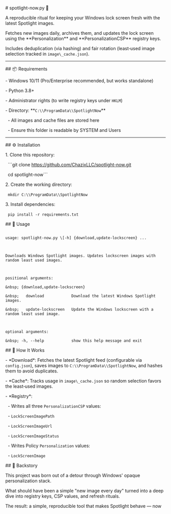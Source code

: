 \# spotlight-now.py 🌅



A reproducible ritual for keeping your Windows lock screen fresh with the latest Spotlight images.  

Fetches new images daily, archives them, and updates the lock screen using the \*\*Personalization\*\* and \*\*PersonalizationCSP\*\* registry keys.  

Includes deduplication (via hashing) and fair rotation (least‑used image selection tracked in `image\_cache.json`).



---



\## 📦 Requirements



\- Windows 10/11 (Pro/Enterprise recommended, but works standalone)

\- Python 3.8+

\- Administrator rights (to write registry keys under `HKLM`)

\- Directory: \*\*`C:\\ProgramData\\SpotlightNow`\*\*  

&nbsp; - All images and cache files are stored here

&nbsp; - Ensure this folder is readable by SYSTEM and Users



---



\## ⚙️ Installation



1\. Clone this repository:

&nbsp;  ```git clone https://github.com/ChazixLLC/spotlight-now.git

&nbsp;  cd spotlight-now```



2\. Create the working directory:

&nbsp;  ```mkdir C:\\ProgramData\\SpotlightNow```



3\. Install dependencies:

&nbsp;  ```pip install -r requirements.txt```



\## 🚀 Usage



```

usage: spotlight-now.py \[-h] {download,update-lockscreen} ...



Downloads Windows Spotlight images. Updates lockscreen images with random least used images.



positional arguments:

&nbsp; {download,update-lockscreen}

&nbsp;   download            Download the latest Windows Spotlight images.

&nbsp;   update-lockscreen   Update the Windows lockscreen with a random least used image.



optional arguments:

&nbsp; -h, --help            show this help message and exit

```



\## 🔑 How It Works



\- \*Download\*: Fetches the latest Spotlight feed (configurable via `config.json`), saves images to `C:\\ProgramData\\SpotlightNow`, and hashes them to avoid duplicates.

\- \*Cache\*: Tracks usage in `image\_cache.json` so random selection favors the least‑used images.

\- \*Registry\*:

&nbsp; - Writes all three `PersonalizationCSP` values:

&nbsp;   - `LockScreenImagePath`

&nbsp;   - `LockScreenImageUrl`

&nbsp;   - `LockScreenImageStatus`

&nbsp; - Writes Policy `Personalization` values:

&nbsp;   - `LockScreenImage`



\## 📖 Backstory



This project was born out of a detour through Windows' opaque personalization stack.

What should have been a simple "new image every day" turned into a deep dive into registry keys, CSP values, and refresh rituals.

The result: a simple, reproducible tool that makes Spotlight behave — now



